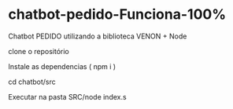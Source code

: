 # chatbot-pedido-Funciona-100%

Chatbot PEDIDO utilizando a biblioteca VENON + Node

clone o repositório

Instale as dependencias ( npm i )

cd chatbot/src

Executar na pasta SRC/node index.s


